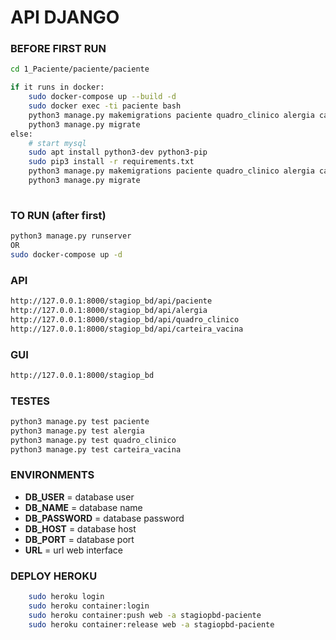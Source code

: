 # API DJANGO

### BEFORE FIRST RUN
```sh
cd 1_Paciente/paciente/paciente

if it runs in docker:
    sudo docker-compose up --build -d
    sudo docker exec -ti paciente bash
    python3 manage.py makemigrations paciente quadro_clinico alergia carteira_vacina
    python3 manage.py migrate
else:
    # start mysql
    sudo apt install python3-dev python3-pip
    sudo pip3 install -r requirements.txt
    python3 manage.py makemigrations paciente quadro_clinico alergia carteira_vacina
    python3 manage.py migrate
    
```

### TO RUN (after first)
```sh
python3 manage.py runserver
OR
sudo docker-compose up -d
```

### API
```sh
http://127.0.0.1:8000/stagiop_bd/api/paciente
http://127.0.0.1:8000/stagiop_bd/api/alergia
http://127.0.0.1:8000/stagiop_bd/api/quadro_clinico
http://127.0.0.1:8000/stagiop_bd/api/carteira_vacina
```

### GUI
```sh
http://127.0.0.1:8000/stagiop_bd
```

### TESTES
```sh
python3 manage.py test paciente
python3 manage.py test alergia
python3 manage.py test quadro_clinico
python3 manage.py test carteira_vacina
```

### ENVIRONMENTS
* __DB_USER__ = database user
* __DB_NAME__ = database name
* __DB_PASSWORD__ = database password
* __DB_HOST__ = database host
* __DB_PORT__ = database port
* __URL__ = url web interface

### DEPLOY HEROKU
```sh
    sudo heroku login
    sudo heroku container:login
    sudo heroku container:push web -a stagiopbd-paciente
    sudo heroku container:release web -a stagiopbd-paciente
```